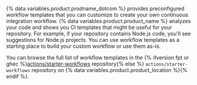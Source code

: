 {% data variables.product.prodname_dotcom %} provides preconfigured workflow templates that you can customize to create your own continuous integration workflow. {% data variables.product.product_name %} analyzes your code and shows you CI templates that might be useful for your repository. For example, if your repository contains Node.js code, you'll see suggestions for Node.js projects. You can use workflow templates as a starting place to build your custom workflow or use them as-is.

You can browse the full list of workflow templates in the {% ifversion fpt or ghec %}[actions/starter-workflows](https://github.com/actions/starter-workflows) repository{% else %} `actions/starter-workflows` repository on {% data variables.product.product_location %}{% endif %}.
